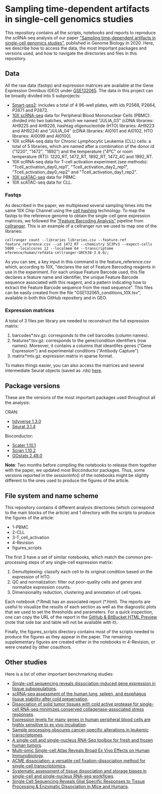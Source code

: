 # Sampling time-dependent artifacts in single-cell genomics studies

This repository contains all the scripts, notebooks and reports to reproduce the scRNA-seq analysis of our paper ["Sampling time-dependent artifacts in single-cell genomics studies"](https://genomebiology.biomedcentral.com/articles/10.1186/s13059-020-02032-0), published in Genome Biology in 2020. Here, we describe how to access the data, the most important packages and versions used, and how to navigate the directories and files in this repository.

## Data

All the raw data (fastqs) and expression matrices are available at the Gene Expression Omnibus (GEO) under [GSE132065](https://www.ncbi.nlm.nih.gov/geo/query/acc.cgi?acc=GSE132065). The data in this project can be broadly divided into 5 subprojects:

- [Smart-seq2](https://www.nature.com/articles/nprot.2014.006): includes a total of 4 96-well plates, with ids P2568, P2664, P2671 and P2672.
- [10X scRNA-seq](https://www.10xgenomics.com/products/single-cell/) data for Peripheral Blood Mononuclear Cells (PBMC): divided into two batches, which we named "JULIA_03" (cDNA libraries: AH9225 and AH9226, hashtag oligonucleotide (HTO) libraries: AH9223 and AH9224) and "JULIA_04" (cDNA libraries: AI0101 and AI0102, HTO libraries: AI0099 and AI0100).
- 10X scRNA-seq data for Chronic Lymphocytic Leukemia (CLL) cells: a total of 5 libraries, which are named after a combination of the donor id ("1220", "1472", "1892") and the temperature ("4ºC" or room temperature (RT)): 1220_RT, 1472_RT, 1892_RT, 1472_4C and 1892_RT.
- 10X scRNA-seq data for T-cell activation experiment (see methods): "Tcell_activation_day0_rep1", "Tcell_activation_day2_rep1", "Tcell_activation_day0_rep2" and "Tcell_activation_day1_rep2".
- [10X scATAC-seq](https://www.10xgenomics.com/products/single-cell-atac/) data for PBMC.
- 10X scATAC-seq data for CLL.


### Fastqs

As described in the paper, we multiplexed several sampling times into the same 10X Chip Channel using the [cell hashing](https://genomebiology.biomedcentral.com/articles/10.1186/s13059-018-1603-1) technology. To map the fastqs to the reference genome to obtain the single-cell gene expression matrices, we followed the ["Feature Barcoding Analysis"](https://support.10xgenomics.com/single-cell-gene-expression/software/pipelines/latest/using/feature-bc-analysis) pipeline from [cellranger](https://support.10xgenomics.com/single-cell-gene-expression/software/pipelines/latest/what-is-cell-ranger). This is an example of a cellranger run we used to map one of the libraries:

```{bash}
cellranger count --libraries libraries.csv --feature-ref feature_reference.csv --id 1472_RT --chemistry SC3Pv3 --expect-cells 5000 --localcores 12 --localmem 64 --transcriptome eference/human/refdata-cellranger-GRCh38-3.0.0/;
```

As you can see, a key input in this command is the feature_reference.csv which, according to 10X, "declares the set of Feature Barcoding reagents in use in the experiment. For each unique Feature Barcode used, this file declares a feature name and identifier, the unique Feature Barcode sequence associated with this reagent, and a pattern indicating how to extract the Feature Barcode sequence from the read sequence". This files can be easily created from the file "GSE132065_conditions_10X.tsv", available in both this GitHub repository and in GEO.


### Expression matrices
A total of 3 files per library are needed to reconstruct the full expression matrix:

1. barcodes*.tsv.gz: corresponds to the cell barcodes (column names).
2. features*.tsv.gz: corresponds to the gene/condition identifiers (row names). Moreover, it contains a columns that ideantifes genes ("Gene Expression") and experimental conditions ("Antibody Capture").
3. matrix*mtx.gz: expression matrix in sparse format.


To makes things easier, you can also access the matrices and several intermediate Seurat objects (saved as .rds) [here](https://drive.google.com/drive/folders/1ZST33kPXpc0f1Qs3NJ1fJ-A4IU313PFs?usp=sharing).


## Package versions

These are the versions of the most important packages used throughout all the analysis:

CRAN:

* [tidyverse 1.3.0](https://cran.r-project.org/web/packages/tidyverse/vignettes/paper.html)
* [Seurat 3.1.4](https://www.cell.com/cell/fulltext/S0092-8674(19)30559-8?_returnURL=https%3A%2F%2Flinkinghub.elsevier.com%2Fretrieve%2Fpii%2FS0092867419305598%3Fshowall%3Dtrue)

Bioconductor:

* [Scater 1.10.1](https://academic.oup.com/bioinformatics/article/33/8/1179/2907823)
* [Scran 1.10.2](https://genomebiology.biomedcentral.com/articles/10.1186/s13059-016-0947-7)
* [GOstats 2.48.0](https://academic.oup.com/bioinformatics/article/23/2/257/204776)

**Note**: Two months before compiling the notebooks to release them together with the paper, we updated most Bioconductor packages. Thus, some versions reported in the sessionInfo() of the notebooks might be slightly different to the ones used to produce the figures of the article.


## File system and name scheme

This repository contains 4 different analysis directories (which correspond to the main blocks of the article) and 1 directory with the scripts to produce the figures of the article:

* 1-PBMC
* 2-CLL
* 3-T_cell_activation
* 4-Revision
* figures_scripts

The first 3 have a set of similar notebooks, which match the common pre-processing steps of any single-cell expression matrix:

1. Demultiplexing: classify each cell to its original condition based on the expression of HTO.
2. QC and normalization: filter out poor-quality cells and genes and normalize expression counts.
3. Dimensionality reduction, clustering and annotation of cell types.

Each notebook (\*.Rmd) has an associated report (\*.html). The reports are useful to visualize the results of each section as well as the diagnostic plots that we used to set the thresholds and parameters. For a quick inspection, one can copy the URL of the report in the [GitHub & BitBucket HTML Preview](https://htmlpreview.github.io/) (note that side bar and table will not be available with it).

Finally, the figures_scripts directory contains most of the scripts needed to produce the figures as they appear in the paper. The remaining supplementary figures are created either in the notebooks in 4-Revision, or were created by other coauthors.


## Other studies

Here is a list of other important benchmarking studies:

* [Single-cell sequencing reveals dissociation-induced gene expression in tissue subpopulations](https://www.nature.com/articles/nmeth.4437).
* [scRNA-seq assessment of the human lung, spleen, and esophagus tissue stability after cold preservation](https://genomebiology.biomedcentral.com/articles/10.1186/s13059-019-1906-x).
* [Dissociation of solid tumor tissues with cold active protease for single-cell RNA-seq minimizes conserved collagenase-associated stress responses](https://genomebiology.biomedcentral.com/articles/10.1186/s13059-019-1830-0).
* [Expression levels for many genes in human peripheral blood cells are highly sensitive to ex vivo incubation](https://www.nature.com/articles/6364098).
* [Sample processing obscures cancer-specific alterations in leukemic transcriptomes](https://www.pnas.org/content/111/47/16802).
* [A single-cell and single-nucleus RNA-Seq toolbox for fresh and frozen human tumors](https://www.nature.com/articles/s41591-020-0844-1).
* [Multi-omic Single-cell Atlas Reveals Broad Ex Vivo Effects on Human Immunobiology](https://www.biorxiv.org/content/10.1101/2020.10.18.344663v4).
* [ACME dissociation: a versatile cell fixation-dissociation method for single-cell transcriptomics](https://www.biorxiv.org/content/10.1101/2020.05.26.117234v2).
* [Systematic assessment of tissue dissociation and storage biases in single-cell and single-nucleus RNA-seq workflows](https://genomebiology.biomedcentral.com/articles/10.1186/s13059-020-02048-6).
* [Single Cell Sequencing Reveals Glial Specific Responses to Tissue Processing & Enzymatic Dissociation in Mice and Humans](https://www.biorxiv.org/content/10.1101/2020.12.03.408542v1).
